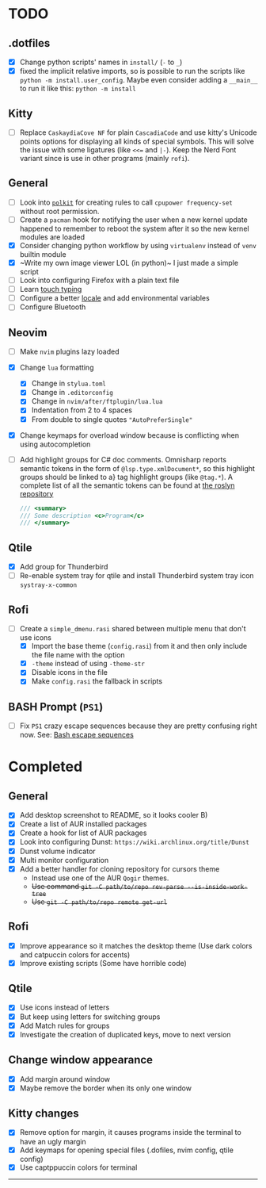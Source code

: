 # TODO

## .dotfiles

- [x] Change python scripts' names in `install/` (`-` to `_`)
- [x] fixed the implicit relative imports, so is possible to run the scripts like
      `python -m install.user_config`. Maybe even consider adding a `__main__`
      to run it like this: `python -m install`

## Kitty

- [ ] Replace `CaskaydiaCove NF` for plain `CascadiaCode` and use kitty's Unicode points
      options for displaying all kinds of special symbols. This will solve the issue with
      some ligatures (like `<<=` and `|-`). Keep the Nerd Font variant since is use in other
      programs (mainly `rofi`).

## General

- [ ] Look into [`polkit`](https://polkit.pages.freedesktop.org/polkit/) for creating rules to
      call `cpupower frequency-set` without root permission.
- [ ] Create a `pacman` hook for notifying the user when a new kernel update happened
      to remember to reboot the system after it so the new kernel modules are loaded
- [x] Consider changing python workflow by using `virtualenv` instead of `venv` builtin module
- [x] ~Write my own image viewer LOL (in python)~ I just made a simple script
- [ ] Look into configuring Firefox with a plain text file
- [ ] Learn [touch typing](https://www.typingclub.com/)
- [ ] Configure a better [locale](https://wiki.archlinux.org/title/Locale) and add environmental variables
- [ ] Configure Bluetooth

## Neovim

- [ ] Make `nvim` plugins lazy loaded
- [x] Change `lua` formatting
  - [x] Change in `stylua.toml`
  - [x] Change in `.editorconfig`
  - [x] Change in `nvim/after/ftplugin/lua.lua`
  - [x] Indentation from 2 to 4 spaces
  - [x] From double to single quotes `"AutoPreferSingle"`
- [x] Change keymaps for overload window because is conflicting when using autocompletion
- [ ] Add highlight groups for C# doc comments. Omnisharp reports semantic tokens
      in the form of `@lsp.type.xmlDocument*`, so this highlight groups should be linked to a}
      tag highlight groups (like `@tag.*`).
      A complete list of all the semantic tokens can be found at [the roslyn repository][roslyn-semantic-tokens]

  ```cs
  /// <summary>
  /// Some description <c>Program</c>
  /// </summary>
  ```


## Qtile
- [x] Add group for Thunderbird
- [ ] Re-enable system tray for qtile and install Thunderbird system tray icon `systray-x-common`

## Rofi
- [ ] Create a `simple_dmenu.rasi` shared between multiple menu that don't use icons
  - [x] Import the base theme (`config.rasi`) from it and then only include the file name with the option
  - [x] `-theme` instead of using `-theme-str`
  - [x] Disable icons in the file
  - [x] Make `config.rasi` the fallback in scripts

## BASH Prompt (`PS1`)

- [ ] Fix `PS1` crazy escape sequences because they are pretty confusing right now. See: [Bash escape sequences](/notes/tips.md#bash-escape-sequences)


# Completed

## General

- [x] Add desktop screenshot to README, so it looks cooler B)
- [x] Create a list of AUR installed packages
- [x] Create a hook for list of AUR packages
- [x] Look into configuring Dunst: `https://wiki.archlinux.org/title/Dunst`
- [x] Dunst volume indicator
- [x] Multi monitor configuration
- [x] Add a better handler for cloning repository for cursors theme
  - Instead use one of the AUR `Qogir` themes.
  - ~~Use command `git -C path/to/repo rev-parse --is-inside-work-tree`~~
  - ~~Use `git -C path/to/repo remote get-url`~~

## Rofi
- [x] Improve appearance so it matches the desktop theme (Use dark colors and catpuccin colors for accents)
- [x] Improve existing scripts (Some have horrible code)

## Qtile
- [x] Use icons instead of letters
- [x] But keep using letters for switching groups
- [x] Add Match rules for groups
- [x] Investigate the creation of duplicated keys, move to next version

## Change window appearance
- [x] Add margin around window
- [x] Maybe remove the border when its only one window

## Kitty changes
- [x] Remove option for margin, it causes programs inside the terminal to have an ugly margin
- [x] Add keymaps for opening special files (.dofiles, nvim config, qtile config)
- [x] Use captppuccin colors for terminal

---

[roslyn-semantic-tokens]: https://github.com/dotnet/roslyn/src/Workspaces/Core/Portable/Classification/ClassificationTypeNames.cs#L57C8-L77C24
